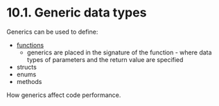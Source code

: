 # 10.1. Generic data types

Generics can be used to define:

- [functions](./crates/generics_in_functions/src/main.rs)
  - generics are placed in the signature of the function - where data types of parameters and the return value are specified
- structs
- enums
- methods

How generics affect code performance.
